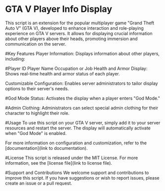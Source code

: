 # GTA V Player Info Display
This script is an extension for the popular multiplayer game "Grand Theft Auto V" (GTA V), developed to enhance interaction and role-playing experience on GTA V servers. It allows for displaying crucial information about other players above their heads, promoting immersion and communication on the server.

#Key Features
Player Information: Displays information about other players, including:

#Player ID
Player Name
Occupation or Job
Health and Armor Display: Shows real-time health and armor status of each player.

Customizable Configuration: Enables server administrators to tailor display options to their server's needs.

#God Mode Status: Activates the display when a player enters "God Mode."

#Admin Clothing: Administrators can select special admin clothing for their character to highlight their role.

#Usage
To use this script on your GTA V server, simply add it to your server resources and restart the server. The display will automatically activate when "God Mode" is enabled.

For more information on configuration and customization, refer to the [documentation](link to documentation).

#License
This script is released under the MIT License. For more information, see the [license file](link to license file).

#Support and Contributions
We welcome support and contributions to improve this script. If you have suggestions or wish to report issues, please create an issue or a pull request.

